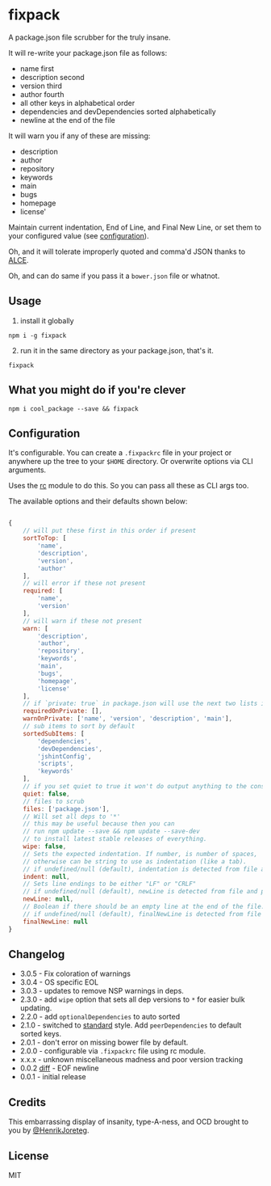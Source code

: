 # fixpack

A package.json file scrubber for the truly insane.

It will re-write your package.json file as follows:

- name first
- description second
- version third
- author fourth
- all other keys in alphabetical order
- dependencies and devDependencies sorted alphabetically
- newline at the end of the file

It will warn you if any of these are missing:

- description
- author
- repository
- keywords
- main
- bugs
- homepage
- license'

Maintain current indentation, End of Line, and Final New Line, or set them to your configured value
(see [configuration](#configuration)).

Oh, and it will tolerate improperly quoted and comma'd JSON thanks to [ALCE](https://npmjs.org/package/alce).

Oh, and can do same if you pass it a `bower.json` file or whatnot.

## Usage

1. install it globally

```
npm i -g fixpack
```

2. run it in the same directory as your package.json, that's it.

```
fixpack
```

## What you might do if you're clever

```
npm i cool_package --save && fixpack
```

## Configuration

It's configurable. You can create a `.fixpackrc` file in your project or anywhere up the tree to your `$HOME` directory. Or overwrite options via CLI arguments.

Uses the [rc](https://www.npmjs.com/package/rc) module to do this. So you can pass all these as CLI args too.

The available options and their defaults shown below:

```js

{
    // will put these first in this order if present
    sortToTop: [
        'name',
        'description',
        'version',
        'author'
    ],
    // will error if these not present
    required: [
        'name',
        'version'
    ],
    // will warn if these not present
    warn: [
        'description',
        'author',
        'repository',
        'keywords',
        'main',
        'bugs',
        'homepage',
        'license'
    ],
    // if `private: true` in package.json will use the next two lists instead
    requiredOnPrivate: [],
    warnOnPrivate: ['name', 'version', 'description', 'main'],
    // sub items to sort by default
    sortedSubItems: [
        'dependencies',
        'devDependencies',
        'jshintConfig',
        'scripts',
        'keywords'
    ],
    // if you set quiet to true it won't do output anything to the console
    quiet: false,
    // files to scrub
    files: ['package.json'],
    // Will set all deps to '*'
    // this may be useful because then you can
    // run npm update --save && npm update --save-dev
    // to install latest stable releases of everything.
    wipe: false,
    // Sets the expected indentation. If number, is number of spaces,
    // otherwise can be string to use as indentation (like a tab).
    // if undefined/null (default), indentation is detected from file and preserved.
    indent: null,
    // Sets line endings to be either "LF" or "CRLF"
    // if undefined/null (default), newLine is detected from file and preserved.
    newLine: null,
    // Boolean if there should be an empty line at the end of the file.
    // if undefined/null (default), finalNewLine is detected from file and preserved.
    finalNewLine: null
}

```

## Changelog

- 3.0.5 - Fix coloration of warnings
- 3.0.4 - OS specific EOL
- 3.0.3 - updates to remove NSP warnings in deps.
- 2.3.0 - add `wipe` option that sets all dep versions to `*` for easier bulk updating.
- 2.2.0 - add `optionalDependencies` to auto sorted
- 2.1.0 - switched to [standard](https://github.com/feross/standard) style. Add `peerDependencies` to default sorted keys.
- 2.0.1 - don't error on missing bower file by default.
- 2.0.0 - configurable via `.fixpackrc` file using rc module.
- x.x.x - unknown miscellaneous madness and poor version tracking
- 0.0.2 [diff](https://github.com/HenrikJoreteg/fixpack/compare/v0.0.1...v0.0.2) - EOF newline
- 0.0.1 - initial release

## Credits

This embarrassing display of insanity,
type-A-ness, and OCD brought to you by [@HenrikJoreteg](http://twitter.com/henrikjoreteg).

## License

MIT
